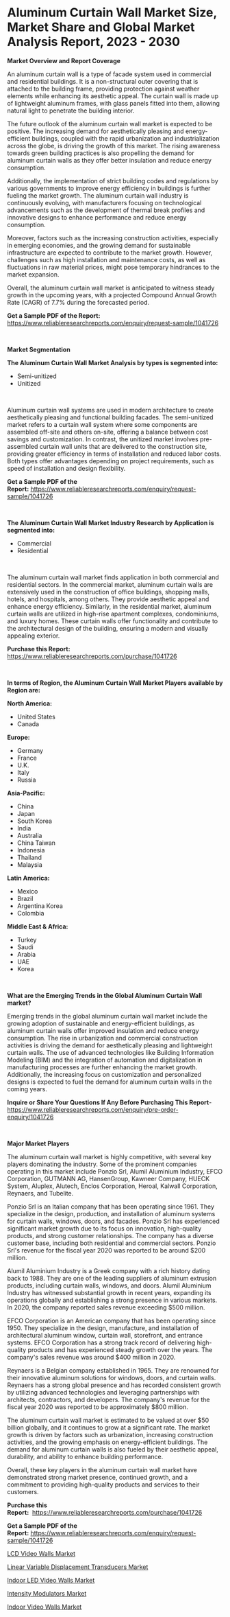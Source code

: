 <p><h1>Aluminum Curtain Wall Market Size, Market Share and Global Market Analysis Report, 2023 - 2030</h1></p><p><strong>Market Overview and Report Coverage</strong></p>
<p><p>An aluminum curtain wall is a type of facade system used in commercial and residential buildings. It is a non-structural outer covering that is attached to the building frame, providing protection against weather elements while enhancing its aesthetic appeal. The curtain wall is made up of lightweight aluminum frames, with glass panels fitted into them, allowing natural light to penetrate the building interior.</p><p>The future outlook of the aluminum curtain wall market is expected to be positive. The increasing demand for aesthetically pleasing and energy-efficient buildings, coupled with the rapid urbanization and industrialization across the globe, is driving the growth of this market. The rising awareness towards green building practices is also propelling the demand for aluminum curtain walls as they offer better insulation and reduce energy consumption.</p><p>Additionally, the implementation of strict building codes and regulations by various governments to improve energy efficiency in buildings is further fueling the market growth. The aluminum curtain wall industry is continuously evolving, with manufacturers focusing on technological advancements such as the development of thermal break profiles and innovative designs to enhance performance and reduce energy consumption.</p><p>Moreover, factors such as the increasing construction activities, especially in emerging economies, and the growing demand for sustainable infrastructure are expected to contribute to the market growth. However, challenges such as high installation and maintenance costs, as well as fluctuations in raw material prices, might pose temporary hindrances to the market expansion.</p><p>Overall, the aluminum curtain wall market is anticipated to witness steady growth in the upcoming years, with a projected Compound Annual Growth Rate (CAGR) of 7.7% during the forecasted period.</p></p>
<p><strong>Get a Sample PDF of the Report:</strong> <a href="https://www.reliableresearchreports.com/enquiry/request-sample/1041726">https://www.reliableresearchreports.com/enquiry/request-sample/1041726</a></p>
<p>&nbsp;</p>
<p><strong>Market Segmentation</strong></p>
<p><strong>The Aluminum Curtain Wall Market Analysis by types is segmented into:</strong></p>
<p><ul><li>Semi-unitized</li><li>Unitized</li></ul></p>
<p>&nbsp;</p>
<p><p>Aluminum curtain wall systems are used in modern architecture to create aesthetically pleasing and functional building facades. The semi-unitized market refers to a curtain wall system where some components are assembled off-site and others on-site, offering a balance between cost savings and customization. In contrast, the unitized market involves pre-assembled curtain wall units that are delivered to the construction site, providing greater efficiency in terms of installation and reduced labor costs. Both types offer advantages depending on project requirements, such as speed of installation and design flexibility.</p></p>
<p><strong>Get a Sample PDF of the Report:</strong>&nbsp;<a href="https://www.reliableresearchreports.com/enquiry/request-sample/1041726">https://www.reliableresearchreports.com/enquiry/request-sample/1041726</a></p>
<p>&nbsp;</p>
<p><strong>The Aluminum Curtain Wall Market Industry Research by Application is segmented into:</strong></p>
<p><ul><li>Commercial</li><li>Residential</li></ul></p>
<p>&nbsp;</p>
<p><p>The aluminum curtain wall market finds application in both commercial and residential sectors. In the commercial market, aluminum curtain walls are extensively used in the construction of office buildings, shopping malls, hotels, and hospitals, among others. They provide aesthetic appeal and enhance energy efficiency. Similarly, in the residential market, aluminum curtain walls are utilized in high-rise apartment complexes, condominiums, and luxury homes. These curtain walls offer functionality and contribute to the architectural design of the building, ensuring a modern and visually appealing exterior.</p></p>
<p><strong>Purchase this Report:</strong>&nbsp; <a href="https://www.reliableresearchreports.com/purchase/1041726">https://www.reliableresearchreports.com/purchase/1041726</a></p>
<p>&nbsp;</p>
<p><strong>In terms of Region, the Aluminum Curtain Wall Market Players available by Region are:</strong></p>
<p>
    <p> <strong> North America: </strong>
        <ul>
            <li>United States</li>
            <li>Canada</li>
        </ul>
        </p> 
    <p> <strong> Europe: </strong>
        <ul>
            <li>Germany</li>
            <li>France</li>
            <li>U.K.</li>
            <li>Italy</li>
            <li>Russia</li>
        </ul>
        </p> 
    <p> <strong> Asia-Pacific: </strong>
        <ul>
            <li>China</li>
            <li>Japan</li>
            <li>South Korea</li>
            <li>India</li>
            <li>Australia</li>
            <li>China Taiwan</li>
            <li>Indonesia</li>
            <li>Thailand</li>
            <li>Malaysia</li>
        </ul>
        </p> 
    <p> <strong> Latin America: </strong>
        <ul>
            <li>Mexico</li>
            <li>Brazil</li>
            <li>Argentina Korea</li>
            <li>Colombia</li>
        </ul>
        </p> 
    <p> <strong> Middle East & Africa: </strong>
        <ul>
            <li>Turkey</li>
            <li>Saudi</li>
            <li>Arabia</li>
            <li>UAE</li>
            <li>Korea</li>
        </ul>
    </p>
    </p>
<p>&nbsp;</p>
<p><strong>What are the Emerging Trends in the Global Aluminum Curtain Wall market?</strong></p>
<p><p>Emerging trends in the global aluminum curtain wall market include the growing adoption of sustainable and energy-efficient buildings, as aluminum curtain walls offer improved insulation and reduce energy consumption. The rise in urbanization and commercial construction activities is driving the demand for aesthetically pleasing and lightweight curtain walls. The use of advanced technologies like Building Information Modeling (BIM) and the integration of automation and digitalization in manufacturing processes are further enhancing the market growth. Additionally, the increasing focus on customization and personalized designs is expected to fuel the demand for aluminum curtain walls in the coming years.</p></p>
<p><strong>Inquire or Share Your Questions If Any Before Purchasing This Report</strong>- <a href="https://www.reliableresearchreports.com/enquiry/pre-order-enquiry/1041726">https://www.reliableresearchreports.com/enquiry/pre-order-enquiry/1041726</a></p>
<p>&nbsp;</p>
<p><strong>Major Market Players</strong></p>
<p><p>The aluminum curtain wall market is highly competitive, with several key players dominating the industry. Some of the prominent companies operating in this market include Ponzio Srl, Alumil Aluminium Industry, EFCO Corporation, GUTMANN AG, HansenGroup, Kawneer Company, HUECK System, Aluplex, Alutech, Enclos Corporation, Heroal, Kalwall Corporation, Reynaers, and Tubelite.</p><p>Ponzio Srl is an Italian company that has been operating since 1961. They specialize in the design, production, and installation of aluminum systems for curtain walls, windows, doors, and facades. Ponzio Srl has experienced significant market growth due to its focus on innovation, high-quality products, and strong customer relationships. The company has a diverse customer base, including both residential and commercial sectors. Ponzio Srl's revenue for the fiscal year 2020 was reported to be around $200 million.</p><p>Alumil Aluminium Industry is a Greek company with a rich history dating back to 1988. They are one of the leading suppliers of aluminum extrusion products, including curtain walls, windows, and doors. Alumil Aluminium Industry has witnessed substantial growth in recent years, expanding its operations globally and establishing a strong presence in various markets. In 2020, the company reported sales revenue exceeding $500 million.</p><p>EFCO Corporation is an American company that has been operating since 1950. They specialize in the design, manufacture, and installation of architectural aluminum window, curtain wall, storefront, and entrance systems. EFCO Corporation has a strong track record of delivering high-quality products and has experienced steady growth over the years. The company's sales revenue was around $400 million in 2020.</p><p>Reynaers is a Belgian company established in 1965. They are renowned for their innovative aluminum solutions for windows, doors, and curtain walls. Reynaers has a strong global presence and has recorded consistent growth by utilizing advanced technologies and leveraging partnerships with architects, contractors, and developers. The company's revenue for the fiscal year 2020 was reported to be approximately $800 million.</p><p>The aluminum curtain wall market is estimated to be valued at over $50 billion globally, and it continues to grow at a significant rate. The market growth is driven by factors such as urbanization, increasing construction activities, and the growing emphasis on energy-efficient buildings. The demand for aluminum curtain walls is also fueled by their aesthetic appeal, durability, and ability to enhance building performance.</p><p>Overall, these key players in the aluminum curtain wall market have demonstrated strong market presence, continued growth, and a commitment to providing high-quality products and services to their customers.</p></p>
<p><strong>Purchase this Report:</strong>&nbsp;&nbsp;<a href="https://www.reliableresearchreports.com/purchase/1041726">https://www.reliableresearchreports.com/purchase/1041726</a></p>
<p></p>
<p><strong>Get a Sample PDF of the Report:</strong>&nbsp;<a href="https://www.reliableresearchreports.com/enquiry/request-sample/1041726">https://www.reliableresearchreports.com/enquiry/request-sample/1041726</a></p>
<p><p><a href="https://medium.com/@pair.holy.proof/lcd-video-walls-market-comprehensive-assessment-by-type-application-and-geography-66595e64f1dd">LCD Video Walls Market</a></p><p><a href="https://medium.com/@unamorgan6655/linear-variable-displacement-transducers-market-size-market-outlook-and-market-forecast-2023-to-31a4dc1e11c6">Linear Variable Displacement Transducers Market</a></p><p><a href="https://medium.com/@draft.web.back/indoor-led-video-walls-market-exploring-market-share-market-trends-and-future-growth-9117c8c347cd">Indoor LED Video Walls Market</a></p><p><a href="https://medium.com/@wall.see.write/intensity-modulators-market-outlook-industry-overview-and-forecast-2023-to-2030-cb7c6db877f5">Intensity Modulators Market</a></p><p><a href="https://medium.com/@react.shoe.mask/indoor-video-walls-market-comprehensive-assessment-by-type-application-and-geography-63c7e7d0a25e">Indoor Video Walls Market</a></p></p>